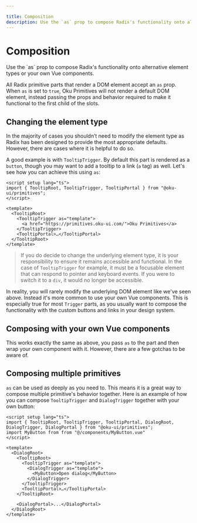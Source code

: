 ```yaml
---

title: Composition
description: Use the `as` prop to compose Radix's functionality onto alternative element types or your own Vue components.
---
```


# Composition

<Description>
Use the `as` prop to compose Radix's functionality onto alternative
element types or your own Vue components.
</Description>

All Radix primitive parts that render a DOM element accept an `as` prop. When `as` is set to `true`, Oku Primitives will not render a default DOM element, instead passing the props and behavior required to make it functional to the first child of the slots.

## Changing the element type

In the majority of cases you shouldn’t need to modify the element type as Radix has been designed to provide the most appropriate defaults. However, there are cases where it is helpful to do so.

A good example is with `TooltipTrigger`. By default this part is rendered as a `button`, though you may want to add a tooltip to a link (`a` tag) as well. Let's see how you can achieve this using `as`:

```vue{7}
<script setup lang="ts">
import { TooltipRoot, TooltipTrigger, TooltipPortal } from "@oku-ui/primitives";
</script>

<template>
  <TooltipRoot>
    <TooltipTrigger as="template">
      <a href="https://primitives.oku-ui.com/">Oku Primitives</a>
    </TooltipTrigger>
    <TooltipPortal>…</TooltipPortal>
  </TooltipRoot>
</template>
```

> If you do decide to change the underlying element type, it is your responsibility to ensure it remains accessible and functional. In the case of `TooltipTrigger` for example, it must be a focusable element that can respond to pointer and keyboard events. If you were to switch it to a `div`, it would no longer be accessible.

In reality, you will rarely modify the underlying DOM element like we've seen above. Instead it's more common to use your own Vue components. This is especially true for most `Trigger` parts, as you usually want to compose the functionality with the custom buttons and links in your design system.

## Composing with your own Vue components

This works exactly the same as above, you pass `as` to the part and then wrap your own component with it.
However, there are a few gotchas to be aware of.

## Composing multiple primitives

`as` can be used as deeply as you need to. This means it is a great way to compose multiple primitive's behavior together.
Here is an example of how you can compose `TooltipTrigger` and `DialogTrigger` together with your own button:

```vue{9,10}
<script setup lang="ts">
import { TooltipRoot, TooltipTrigger, TooltipPortal, DialogRoot, DialogTrigger, DialogPortal } from "@oku-ui/primitives";
import MyButton from from "@/components/MyButton.vue"
</script>

<template>
  <DialogRoot>
    <TooltipRoot>
      <TooltipTrigger as="template">
        <DialogTrigger as="template">
          <MyButton>Open dialog</MyButton>
        </DialogTrigger>
      </TooltipTrigger>
      <TooltipPortal>…</TooltipPortal>
    </TooltipRoot>

    <DialogPortal>...</DialogPortal>
  </DialogRoot>
</template>
```
